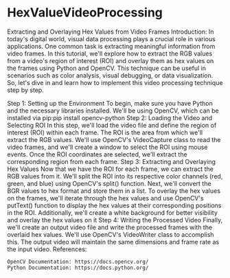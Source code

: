 # HexValueVideoProcessing
Extracting and Overlaying Hex Values from Video Frames
Introduction:
In today's digital world, visual data processing plays a crucial role in various applications. One common task is extracting meaningful information from video frames. In this tutorial, we'll explore how to extract the RGB values from a video's region of interest (ROI) and overlay them as hex values on the frames using Python and OpenCV. This technique can be useful in scenarios such as color analysis, visual debugging, or data visualization. So, let's dive in and learn how to implement this video processing technique step by step.

Step 1: Setting up the Environment
To begin, make sure you have Python and the necessary libraries installed. We'll be using OpenCV, which can be installed via pip:pip install opencv-python
Step 2: Loading the Video and Selecting ROI
In this step, we'll load the video file and define the region of interest (ROI) within each frame. The ROI is the area from which we'll extract the RGB values. We'll use OpenCV's VideoCapture class to read the video frames, and we'll create a window to select the ROI using mouse events. Once the ROI coordinates are selected, we'll extract the corresponding region from each frame.
Step 3: Extracting and Overlaying Hex Values
Now that we have the ROI for each frame, we can extract the RGB values from it. We'll split the ROI into its respective color channels (red, green, and blue) using OpenCV's split() function. Next, we'll convert the BGR values to hex format and store them in a list.
To overlay the hex values on the frames, we'll iterate through the hex values and use OpenCV's putText() function to display the hex values at their corresponding positions in the ROI. Additionally, we'll create a white background for better visibility and overlay the hex values on it
Step 4: Writing the Processed Video
Finally, we'll create an output video file and write the processed frames with the overlaid hex values. We'll use OpenCV's VideoWriter class to accomplish this. The output video will maintain the same dimensions and frame rate as the input video.
References:

    OpenCV Documentation: https://docs.opencv.org/
    Python Documentation: https://docs.python.org/
